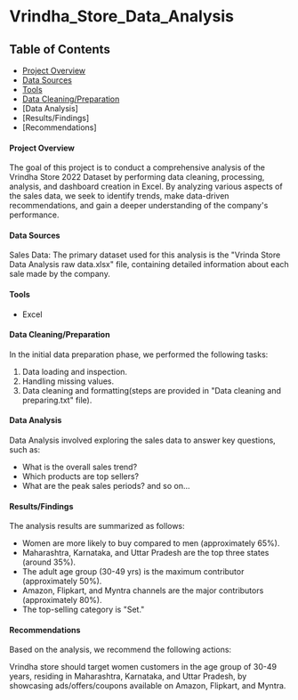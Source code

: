 # Vrindha_Store_Data_Analysis
## Table of Contents
* [Project Overview](https://github.com/Aanchaljain04/Vrindha_Store_Data_Analysis/edit/main/README.md#project-overview)
* [Data Sources](https://github.com/Aanchaljain04/Vrindha_Store_Data_Analysis/edit/main/README.md#data-sources)
* [Tools](https://github.com/Aanchaljain04/Vrindha_Store_Data_Analysis/edit/main/README.md#tools)
* [Data Cleaning/Preparation](https://github.com/Aanchaljain04/Vrindha_Store_Data_Analysis/edit/main/README.md#table-of-contents)
* [Data Analysis]
* [Results/Findings]
* [Recommendations]

#### Project Overview
The goal of this project is to conduct a comprehensive analysis of the Vrindha Store 2022 Dataset by performing data cleaning, processing, analysis, and dashboard creation in Excel.
By analyzing various aspects of the sales data, we seek to identify trends, make data-driven recommendations, and gain a deeper understanding of the company's performance.

#### Data Sources
Sales Data: The primary dataset used for this analysis is the "Vrinda Store Data Analysis raw data.xlsx" file, containing detailed information about each sale made by the company.

#### Tools
* Excel

#### Data Cleaning/Preparation
In the initial data preparation phase, we performed the following tasks:
1. Data loading and inspection.
2. Handling missing values.
3. Data cleaning and formatting(steps are provided in "Data cleaning and preparing.txt" file).

#### Data Analysis
Data Analysis involved exploring the sales data to answer key questions, such as:

* What is the overall sales trend?
* Which products are top sellers?
* What are the peak sales periods? and so on...

#### Results/Findings
The analysis results are summarized as follows:

* Women are more likely to buy compared to men (approximately 65%).
* Maharashtra, Karnataka, and Uttar Pradesh are the top three states (around 35%).
* The adult age group (30-49 yrs) is the maximum contributor (approximately 50%).
* Amazon, Flipkart, and Myntra channels are the major contributors (approximately 80%).
* The top-selling category is "Set."

#### Recommendations
Based on the analysis, we recommend the following actions:

Vrindha store should target women customers in the age group of 30-49 years, residing in Maharashtra, Karnataka, and Uttar Pradesh, by showcasing ads/offers/coupons available on Amazon, Flipkart, and Myntra.

